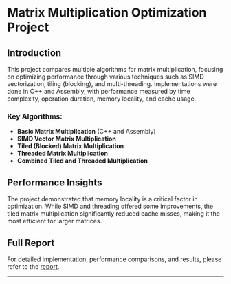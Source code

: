 
# Matrix Multiplication Optimization Project

## Introduction

This project compares multiple algorithms for matrix multiplication, focusing on optimizing performance through various techniques such as SIMD vectorization, tiling (blocking), and multi-threading. Implementations were done in C++ and Assembly, with performance measured by time complexity, operation duration, memory locality, and cache usage.

### Key Algorithms:
- **Basic Matrix Multiplication** (C++ and Assembly)
- **SIMD Vector Matrix Multiplication**
- **Tiled (Blocked) Matrix Multiplication**
- **Threaded Matrix Multiplication**
- **Combined Tiled and Threaded Multiplication**

## Performance Insights

The project demonstrated that memory locality is a critical factor in optimization. While SIMD and threading offered some improvements, the tiled matrix multiplication significantly reduced cache misses, making it the most efficient for larger matrices.

## Full Report

For detailed implementation, performance comparisons, and results, please refer to the [report](report.pdf).

---
